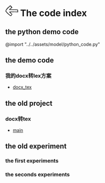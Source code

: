 # [<img style="width:40px;transform:rotate(180deg);" src="../../assets/image/back.jpg"/>](../index.md) The code index

## the python demo code

@import "../../assets/model/python_code.py"

## the demo code

### 我的docx转lex方案

* [docx_tex](../code/file/docx_tex3.0.py)

## the old project

### docx转tex

* [main](../code/project/docx_to_tex/docx_to_tex.py)

## the old experiment

### the first experiments

### the seconds experiments
